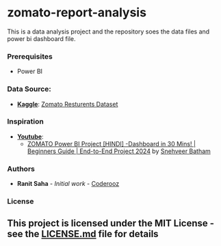# zomato-report-analysis
This is a data analysis project and the repository soes the data files and power bi dashboard file.

### Prerequisites
- Power BI

### Data Source:
- **[Kaggle](https://www.kaggle.com)**: [Zomato Resturents Dataset](https://www.kaggle.com/datasets/shrutimehta/zomato-restaurants-data)

 ### Inspiration 

 - **[Youtube](https://www.youtube.com)**:
    - [ZOMATO Power BI Project [HINDI] -Dashboard in 30 Mins! | Beginners Guide | End-to-End Project 2024](https://youtu.be/MW3cpMUz-iE?si=Ow4_-naV-xfU0gnz) by [Snehveer Batham](https://www.youtube.com/@snehveerbatham)

### Authors

- **Ranit Saha** - *Initial work* - [Coderooz](https://github.com/coderooz)

### License

This project is licensed under the MIT License - see the [LICENSE.md](LICENSE.md) file for details
---
